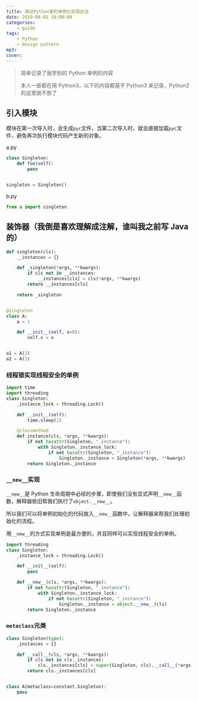 ```yaml
---
title: 简记Python里的单例化实现办法
date: 2019-08-01 10:00:00
categories:
    - guide
tags:
    - Python
    - design pattern
mp3:
cover:
---
```


> 简单记录了我学到的 Python 单例的内容
>
> 本人一直都在用 Python3，以下的内容都基于 Python3 来记录，Python2 的这里就不放了

## 引入模块

模块在第一次导入时，会生成`pyc`文件，当第二次导入时，就会直接加载`pyc`文件，避免再次执行模块代码产生新的对象。

a.py

```python
class Singleton:
    def foo(self):
        pass


singleton = Singleton()
```

b.py

```python
from a import singleton
```

## 装饰器（我倒是喜欢理解成注解，谁叫我之前写 Java 的）

```python
def singleton(cls):
    __instances = {}

    def _singleton(*args, **kwargs):
        if cls not in __instances:
            __instances[cls] = cls(*args, **kwargs)
        return __instances[cls]

    return _singleton


@singleton
class A:
    a = 1

    def __init__(self, x=0):
        self.x = x


a1 = A(2)
a2 = A(3)
```

### 线程锁实现线程安全的单例

```python
import time
import threading
class Singleton:
    _instance_lock = threading.Lock()

    def __init__(self):
        time.sleep(1)

    @classmethod
    def instance(cls, *args, **kwargs):
        if not hasattr(Singleton, "_instance"):
            with Singleton._instance_lock:
                if not hasattr(Singleton, "_instance"):
                    Singleton._instance = Singleton(*args, **kwargs)
        return Singleton._instance
```

### `__new__`实现

`__new__`是 Python 生命周期中必经的步骤，即使我们没有显式声明`__new__`函数，解释器依旧帮我们执行了`object.__new__`。

所以我们可以将单例初始化的代码放入`__new__`函数中，让解释器来帮我们处理初始化的流程。

用`__new__`的方式实现单例是最方便的，并且同样可以实现线程安全的单例。

```python
import threading
class Singleton:
    _instance_lock = threading.Lock()

    def __init__(self):
        pass

    def __new__(cls, *args, **kwargs):
        if not hasattr(Singleton, "_instance"):
            with Singleton._instance_lock:
                if not hasattr(Singleton, "_instance"):
                    Singleton._instance = object.__new__(cls)
        return Singleton._instance
```

### `metaclass`元类

```python
class Singleton(type):
    _instances = {}

    def __call__(cls, *args, **kwargs):
        if cls not in cls._instances:
            cls._instances[cls] = super(Singleton, cls).__call__(*args, **kwargs)
        return cls._instances[cls]


class A(metaclass=constant.Singleton):
    pass
```

